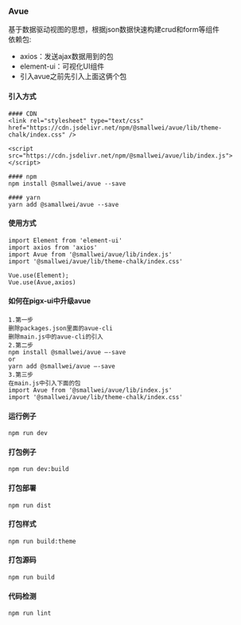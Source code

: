 ### Avue
基于数据驱动视图的思想，根据json数据快速构建crud和form等组件  
依赖包:  
* axios：发送ajax数据用到的包
* element-ui：可视化UI组件
* 引入avue之前先引入上面这俩个包

#### 引入方式
```
#### CDN
<link rel="stylesheet" type="text/css" href="https://cdn.jsdelivr.net/npm/@smallwei/avue/lib/theme-chalk/index.css" />

<script src="https://cdn.jsdelivr.net/npm/@smallwei/avue/lib/index.js"></script>

#### npm
npm install @smallwei/avue --save

#### yarn
yarn add @samallwei/avue --save

```

#### 使用方式

```
import Element from 'element-ui'
import axios from 'axios'
import Avue from '@smallwei/avue/lib/index.js'
import '@smallwei/avue/lib/theme-chalk/index.css'

Vue.use(Element);
Vue.use(Avue,axios)

```

#### 如何在pigx-ui中升级avue

```
1.第一步  
删除packages.json里面的avue-cli  
删除main.js中的avue-cli的引入
2.第二步  
npm install @smallwei/avue —-save  
or
yarn add @smallwei/avue —-save 
3.第三步  
在main.js中引入下面的包
import Avue from '@smallwei/avue/lib/index.js'  
import '@smallwei/avue/lib/theme-chalk/index.css'  

```


#### 运行例子
```
npm run dev
```

#### 打包例子
```
npm run dev:build
```

#### 打包部署
```
npm run dist
```

#### 打包样式
```
npm run build:theme
```

#### 打包源码
```
npm run build
```

#### 代码检测
```
npm run lint
```